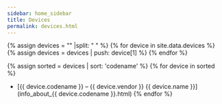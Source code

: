 ```yaml
---
sidebar: home_sidebar
title: Devices
permalink: devices.html
---
```

{% assign devices = "" |split: " " %}
{% for device in site.data.devices %}
{% assign devices = devices | push: device[1] %}
{% endfor %}

{% assign sorted = devices | sort: 'codename' %}
{% for device in sorted %}
* [{{ device.codename }} &ndash; {{ device.vendor }} {{ device.name }}](info_about_{{ device.codename }}.html)
{% endfor %}
